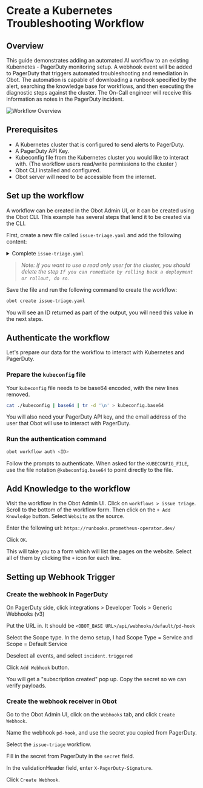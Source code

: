 # Create a Kubernetes Troubleshooting Workflow

## Overview

This guide demonstrates adding an automated AI workflow to an existing Kubernetes - PagerDuty monitoring setup.
A webhook event will be added to PagerDuty that triggers automated troubleshooting and remediation in Obot.
The automation is capable of downloading a runbook specified by the alert, searching the knowledge base for workflows, and then executing the diagnostic steps against the cluster.
The On-Call engineer will receive this information as notes in the PagerDuty incident.

![Workflow Overview](/img/webhook-overview.png)

## Prerequisites

- A Kubernetes cluster that is configured to send alerts to PagerDuty.
- A PagerDuty API Key.
- Kubeconfig file from the Kubernetes cluster you would like to interact with. (The workflow users read/write permissions to the cluster )
- Obot CLI installed and configured.
- Obot server will need to be accessible from the internet.

## Set up the workflow

A workflow can be created in the Obot Admin UI, or it can be created using the Obot CLI. This example has several steps that lend it to be created via the CLI.

First, create a new file called `issue-triage.yaml` and add the following content:

<details>
    <summary>Complete <code>issue-triage.yaml</code></summary>

```yaml
type: workflow
Name: issue triage
Cache: false
Alias: issue-triage
Prompt: "You are a helpful assistant, your pagerduty email is found in the environment variable PAGERDUTY_EMAIL"
tools:
  - github.com/otto8-ai/experimental-tools/pagerduty-tool
  - github.com/otto8-ai/experimental-tools/kubectl
  - sys.http.html2text
Env:
  - name: PAGERDUTY_API_TOKEN
    description: Pagerduty API key
  - name: KUBECONFIG_FILE
    description: The full base64 encoded content of your kubeconfig file
  - name: PAGERDUTY_EMAIL
    description: A valid email address of a real user in PagerDuty
steps:
  - step: "Get the Incident ID from the webhook."
  - step: "Get the incident details"
  - step: "Acknowledge the incident"
  - step: “Get the PAGERDUTY_EMAIL env var. This is the user_email for all interactions with PagerDuty”
    tools:
    - sys.getenv
  - step: "Get the env value for ${OBOT_THREAD_ID}."
    tools: 
    - sys.getenv
  - step: "Add a note to the incident that Obot is looking into the issue, and a link to ${OBOT_SERVER_URL}/admin/thread/${OBOT_THREAD_ID}"
    tools: 
    - sys.getenv
  - step: "Get the incidents alerts"
  - if:
     condition: "Does the alert event contain an annotation called runbook_url"
     steps:
     - step: "Get the contents of the runbook_url, and determine which steps need to be taken"
     - step: "Follow the diagnosis steps using kubectl commands to troubleshoot the issue."
     - step: "If you can remediate by rolling back a deployment or rollout, do so"
     else:
     - step: "Query your knowledge set with the summary and description section of the alert. return the results of the tool call."
     - if:
        condition: "Did the previous step get diagnosis information."
        steps:
         - step: "Follow the diagnosis steps using kubectl commands to troubleshoot the issue."
        else:
         - step: "Get basic kubernetes information that would help troubleshoot this issue"
  - step: "Add a note to the incident with a bulleted list of the actions taken, the responses, and recommended next steps."
```

</details>

> *Note: If you want to use a read only user for the cluster, you should delete the step `If you can remediate by rolling back a deployment or rollout, do so`.*

Save the file and run the following command to create the workflow:

```bash
obot create issue-triage.yaml
```

You will see an ID returned as part of the output, you will need this value in the next steps.

## Authenticate the workflow

Let's prepare our data for the workflow to interact with Kubernetes and PagerDuty.

### Prepare the `kubeconfig` file

Your `kubeconfig` file needs to be base64 encoded, with the new lines removed.

```bash
cat ./kubeconfig | base64 | tr -d '\n' > kubeconfig.base64
```

You will also need your PagerDuty API key, and the email address of the user that Obot will use to interact with PagerDuty.

### Run the authentication command

```bash
obot workflow auth <ID>
```

Follow the prompts to authenticate. When asked for the `KUBECONFIG_FILE`, use the file notation `@kubeconfig.base64` to point directly to the file.

## Add Knowledge to the workflow

Visit the workflow in the Obot Admin UI. Click on `workflows > issue triage`.
Scroll to the bottom of the workflow form. Then click on the `+ Add Knowledge` button.
Select `Website` as the source.

Enter the following url: `https://runbooks.prometheus-operator.dev/`

Click `OK`.

This will take you to a form which will list the pages on the website. Select all of them by clicking the `+` icon for each line.

## Setting up Webhook Trigger

### Create the webhook in PagerDuty

On PagerDuty side, click integrations > Developer Tools > Generic Webhooks (v3)

Put the URL in. It should be `<OBOT_BASE URL>/api/webhooks/default/pd-hook`

Select the Scope type. In the demo setup, I had Scope Type = Service and Scope = Default Service

Deselect all events, and select `incident.triggered`

Click `Add Webhook` button.

You will get a "subscription created" pop up. Copy the secret so we can verify payloads.

### Create the webhook receiver in Obot

Go to the Obot Admin UI, click on the `Webhooks` tab, and click `Create Webhook`.

Name the webhook `pd-hook`, and use the secret you copied from PagerDuty.

Select the `issue-triage` workflow.

Fill in the secret from PagerDuty in the `secret` field.

In the validationHeader field, enter `X-PagerDuty-Signature`.

Click `Create Webhook`.
